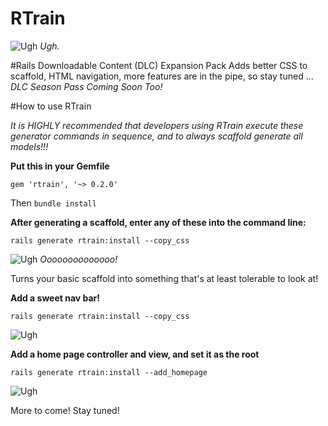 # RTrain
![Ugh](http://www.heyridge.com/wp-content/uploads/2015/03/File-2012-12-29-R-train.jpg)
_Ugh._

#Rails Downloadable Content (DLC) Expansion Pack
Adds better CSS to scaffold, HTML navigation, more features are in the pipe, so stay tuned ... _DLC Season Pass Coming Soon Too!_


#How to use RTrain

_It is HIGHLY recommended that developers using RTrain execute these generator commands in sequence, and to always scaffold generate all models!!!_

**Put this in your Gemfile**
```
gem 'rtrain', '~> 0.2.0'
```
Then `bundle install`

**After generating a scaffold, enter any of these into the command line:**

```
rails generate rtrain:install --copy_css
```
![Ugh](http://i.imgur.com/xzbeMWC.png)
_Oooooooooooooo!_

Turns your basic scaffold into something that's at least tolerable to look at!

**Add a sweet nav bar!**
```
rails generate rtrain:install --copy_css
```
![Ugh](http://i.imgur.com/hywhd0t.png)

**Add a home page controller and view, and set it as the root**
```
rails generate rtrain:install --add_homepage
```
![Ugh](http://i.imgur.com/LuNqg3O.png)


More to come! Stay tuned!
